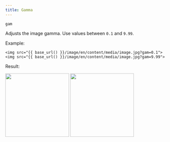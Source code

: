 ```yaml
---
title: Gamma
---
```


`gam`

Adjusts the image gamma. Use values between `0.1` and `9.99`.

Example:

```twig
<img src="{{ base_url() }}/image/en/content/media/image.jpg?gam=0.1">
<img src="{{ base_url() }}/image/en/content/media/image.jpg?gam=9.99">
```

Result:

<img width="200" src="[base_url]/image/en/content/media/image.jpg?q=70&w=200&dpr=2&gam=0.1">
<img width="200" src="[base_url]/image/en/content/media/image.jpg?q=70&w=200&dpr=2&gam=9.99">
